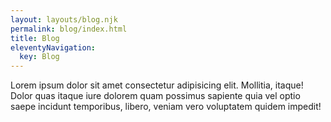 ```yaml
---
layout: layouts/blog.njk
permalink: blog/index.html
title: Blog
eleventyNavigation:
  key: Blog
---
```


Lorem ipsum dolor sit amet consectetur adipisicing elit. Mollitia, itaque! Dolor quas itaque iure dolorem quam possimus sapiente quia vel optio saepe incidunt temporibus, libero, veniam vero voluptatem quidem impedit!
